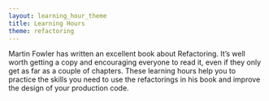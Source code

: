 ```yaml
---
layout: learning_hour_theme
title: Learning Hours
theme: refactoring
---
```


Martin Fowler has written an excellent book about Refactoring. It’s well worth getting a copy and encouraging everyone to read it, even if they only get as far as a couple of chapters. These learning hours help you to practice the skills you need to use the refactorings in his book and improve the design of your production code.
